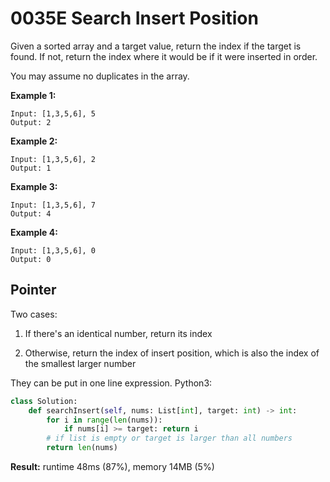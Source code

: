 # 0035E Search Insert Position

Given a sorted array and a target value, return the index if the target is found. If not, return the index where it would be if it were inserted in order.

You may assume no duplicates in the array.

**Example 1:**

```
Input: [1,3,5,6], 5
Output: 2
```

**Example 2:**

```
Input: [1,3,5,6], 2
Output: 1
```

**Example 3:**

```
Input: [1,3,5,6], 7
Output: 4
```

**Example 4:**

```
Input: [1,3,5,6], 0
Output: 0
```

## Pointer

Two cases: 

1. If there's an identical number, return its index

2. Otherwise, return the index of insert position, which is also the index of the smallest larger number 

They can be put in one line expression. Python3:

```python
class Solution:
    def searchInsert(self, nums: List[int], target: int) -> int:
        for i in range(len(nums)):
            if nums[i] >= target: return i
        # if list is empty or target is larger than all numbers
        return len(nums) 
```

**Result:** runtime 48ms (87%), memory 14MB (5%)

